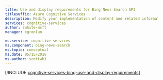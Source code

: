 ```yaml
---
title: Use and display requirements for Bing News Search API
titlesuffix: Azure Cognitive Services
description: Modify your implementation of content and related information by using calls to search APIs in Bing News Search.
services: cognitive-services
author: swhite-msft
manager: cgronlun

ms.service: cognitive-services
ms.component: bing-news-search
ms.topic: conceptual
ms.date: 05/15/2018
ms.author: scottwhi
---
```


[!INCLUDE [cognitive-services-bing-use-and-display-requirements](../../../includes/cognitive-services-bing-use-and-display-requirements.md)]
